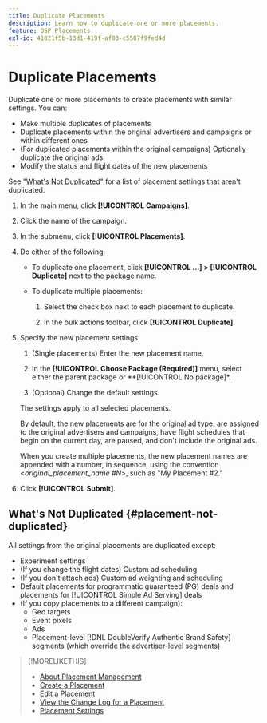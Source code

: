 ```yaml
---
title: Duplicate Placements
description: Learn how to duplicate one or more placements.
feature: DSP Placements
exl-id: 41021f5b-13d1-419f-af03-c5507f9fed4d
---
```

# Duplicate Placements

<!-- Some placements don't have this option. Clarify which placement types aren't eligible -- is it PG placements, or all placements using private inventory? And anything else? -->

Duplicate one or more placements to create placements with similar settings. You can:

* Make multiple duplicates of placements
* Duplicate placements within the original advertisers and campaigns or within different ones
* (For duplicated placements within the original campaigns) Optionally duplicate the original ads
* Modify the status and flight dates of the new placements

See "[What's Not Duplicated](#placement-not-duplicated)" for a list of placement settings that aren't duplicated.

1. In the main menu, click **[!UICONTROL Campaigns]**.

1. Click the name of the campaign.

1. In the submenu, click **[!UICONTROL Placements]**.

1. Do either of the following:

    * To duplicate one placement, click  **[!UICONTROL ...] > [!UICONTROL Duplicate]** next to the package name.

    * To duplicate multiple placements:

        1. Select the check box next to each placement to duplicate.

        1. In the bulk actions toolbar, click **[!UICONTROL Duplicate]**.

1. Specify the new placement settings:

    1. (Single placements) Enter the new placement name.

    1. In the **[!UICONTROL Choose Package (Required)]** menu, select either the parent package or **[!UICONTROL No package]*.
    
    1. (Optional) Change the default settings.
    
    The settings apply to all selected placements.

    By default, the new placements are for the original ad type, are assigned to the original advertisers and campaigns, have flight schedules that begin on the current day, are paused, and don't include the original ads.

    When you create multiple placements, the new placement names are appended with a number, in sequence, using the convention <*original_placement_name #N*>, such as "My Placement #2."

1. Click **[!UICONTROL Submit]**.

## What's Not Duplicated {#placement-not-duplicated}

All settings from the original placements are duplicated except:

* Experiment settings
* (If you change the flight dates) Custom ad scheduling
* (If you don't attach ads) Custom ad weighting and scheduling
* Default placements for programmatic guaranteed (PG) deals and placements for [!UICONTROL Simple Ad Serving] deals
* (If you copy placements to a different campaign):
    * Geo targets
    * Event pixels
    * Ads
    * Placement-level [!DNL DoubleVerify Authentic Brand Safety] segments (which override the advertiser-level segments)
    
>[!MORELIKETHIS]
>
>* [About Placement Management](placement-about.md)
>* [Create a Placement](placement-create.md)
>* [Edit a Placement](placement-edit.md)
>* [View the Change Log for a Placement](placement-change-log.md)
>* [Placement Settings](placement-settings.md)
